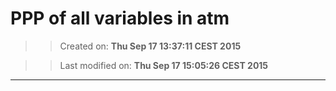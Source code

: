 PPP of all variables in atm
==========
>> Created on: __Thu Sep 17 13:37:11 CEST 2015__ 
 
>> Last modified on: __Thu Sep 17 15:05:26 CEST 2015__ 
 
------ 
 

